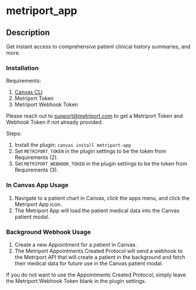 # metriport_app

## Description

Get instant access to comprehensive patient clinical history summaries, and more.

### Installation

Requirements:

1. [Canvas CLI](https://docs.canvasmedical.com/sdk/canvas_cli/)
2. Metriport Token
3. Metriport Webhook Token

Please reach out to support@metriport.com to get a Metriport Token and Webhook Token if not already provided.

Steps:

1. Install the plugin: `canvas install metriport-app`
2. Set `METRIPORT_TOKEN` in the plugin settings to be the token from Requirements (2).
3. Set `METRIPORT_WEBHOOK_TOKEN` in the plugin settings to be the token from Requirements (3).

### In Canvas App Usage

1. Navigate to a patient chart in Canvas, click the apps menu, and click the Metriport App icon.
2. The Metriport App will load the patient medical data into the Canvas patient modal.

### Background Webhook Usage

1. Create a new Appointment for a patient in Canvas.
2. The Metriport Appointments Created Protocol will send a webhook to the Metriport API that will create a patient in the background and fetch their medical data for future use in the Canvas patient modal.

If you do not want to use the Appointments Created Protocol, simply leave the Metriport Webhook Token blank in the plugin settings.
